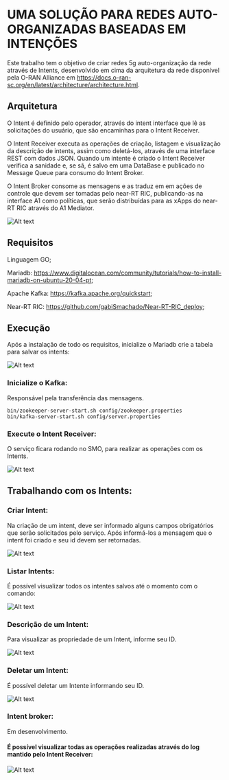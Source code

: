 # UMA SOLUÇÃO PARA REDES AUTO-ORGANIZADAS BASEADAS EM INTENÇÕES
Este trabalho tem o objetivo de criar redes 5g auto-organização da rede através de Intents, 
desenvolvido em cima da arquitetura da rede disponível pela O-RAN Alliance em https://docs.o-ran-sc.org/en/latest/architecture/architecture.html.

## Arquitetura

O Intent é definido pelo operador, através do intent interface que lê as solicitações do usuário, que são encaminhas para o Intent Receiver.

O Intent Receiver executa as operações de criação, listagem e visualização da descrição de intents, assim como deletá-los, através de uma interface REST com dados JSON. Quando um intente é criado o Intent Receiver verifica a sanidade e, se sã, é salvo em uma DataBase e publicado no Message Queue para consumo do Intent Broker.

O Intent Broker consome as mensagens e as traduz em em ações de controle que devem ser tomadas pelo near-RT RIC, publicando-as na interface A1 como políticas, que serão distribuídas para as xApps do near-RT RIC através do A1 Mediator.

![Alt text](/arqu.png)

## Requisitos 
Linguagem GO;

Mariadb: https://www.digitalocean.com/community/tutorials/how-to-install-mariadb-on-ubuntu-20-04-pt;

Apache Kafka: https://kafka.apache.org/quickstart;

Near-RT RIC: https://github.com/gabiSmachado/Near-RT-RIC_deploy;

## Execução

Após a instalação de todo os requisitos, inicialize o Mariadb crie a tabela para salvar os intents:

![Alt text](/imgs/createTable.png)


### Inicialize o Kafka: 
Responsável pela transferência das mensagens.
```
bin/zookeeper-server-start.sh config/zookeeper.properties
bin/kafka-server-start.sh config/server.properties
```
### Execute o Intent Receiver: 

O serviço ficara rodando no SMO, para realizar as operações com os Intents.

![Alt text](/imgs/receiver.png)

## Trabalhando com os Intents:

### Criar Intent: 
Na criação de um intent, deve ser informado alguns campos obrigatórios que serão solicitados pelo serviço.
Após informá-los a mensagem que o intent foi criado e seu id devem ser retornadas.

![Alt text](/imgs/createIntent.png)

### Listar Intents: 
É possível visualizar todos os intentes salvos até o momento com o comando:

![Alt text](/imgs/listIntent.png)

### Descrição de um Intent: 
Para visualizar as propriedade de um Intent, informe seu ID.

![Alt text](/imgs/show.png)

### Deletar um Intent:
É possível deletar um Intente informando seu ID.

![Alt text](/imgs/delete.png)

### Intent broker:
Em desenvolvimento.

#### É possível visualizar todas as operações realizadas através do log mantido pelo Intent Receiver:

![Alt text](/imgs/log.png)
